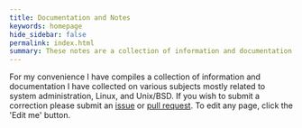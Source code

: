 ```yaml
---
title: Documentation and Notes
keywords: homepage
hide_sidebar: false
permalink: index.html
summary: These notes are a collection of information and documentation I have collected on various subjects mostly related to system administration, Linux, and Unix/BSD.
---
```


For my convenience I have compiles a collection of information and documentation I have collected on various subjects mostly related to system administration, Linux, and Unix/BSD. If you wish to submit a correction please submit an [issue](https://github.com/johnramsden/docs/issues/new) or [pull request](https://github.com/johnramsden/docs/compare). To edit any page, click the 'Edit me' button.
